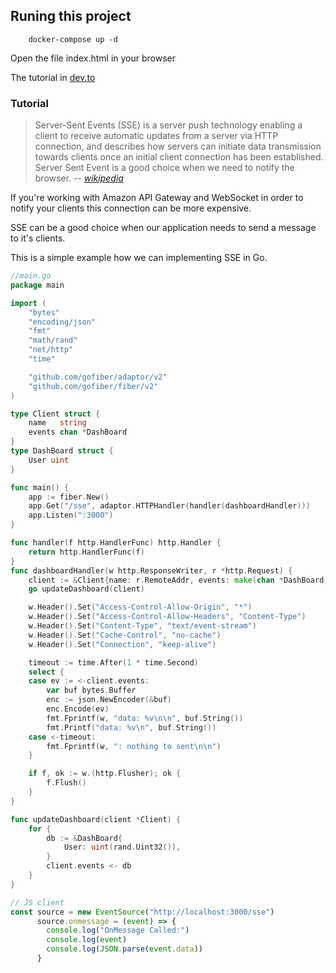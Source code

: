 ## Runing this project
```shell
    docker-compose up -d 
```
Open the file index.html in your browser 

The tutorial in [dev.to](https://dev.to/rafaelgfirmino/golang-and-sse-3l56)

### Tutorial
> Server-Sent Events (SSE) is a server push technology enabling a client to receive automatic updates from a server  via HTTP connection, and describes how servers can initiate data transmission towards clients once an initial client connection has been established.
Server Sent Event is a good choice when we need to notify the browser.
> -- <cite>[wikipedia](https://en.wikipedia.org/wiki/Server-sent_events)</cite>

If you're working with Amazon API Gateway and WebSocket in order to notify your clients this connection can be more expensive.

SSE can be a good choice when our application needs to send a message to it's clients.

This is a simple example how we can implementing SSE in Go.

```go
//main.go
package main

import (
	"bytes"
	"encoding/json"
	"fmt"
	"math/rand"
	"net/http"
	"time"

	"github.com/gofiber/adaptor/v2"
	"github.com/gofiber/fiber/v2"
)

type Client struct {
	name   string
	events chan *DashBoard
}
type DashBoard struct {
	User uint
}

func main() {
	app := fiber.New()
	app.Get("/sse", adaptor.HTTPHandler(handler(dashboardHandler)))
	app.Listen(":3000")
}

func handler(f http.HandlerFunc) http.Handler {
	return http.HandlerFunc(f)
}
func dashboardHandler(w http.ResponseWriter, r *http.Request) {
	client := &Client{name: r.RemoteAddr, events: make(chan *DashBoard, 10)}
	go updateDashboard(client)

	w.Header().Set("Access-Control-Allow-Origin", "*")
	w.Header().Set("Access-Control-Allow-Headers", "Content-Type")
	w.Header().Set("Content-Type", "text/event-stream")
	w.Header().Set("Cache-Control", "no-cache")
	w.Header().Set("Connection", "keep-alive")

	timeout := time.After(1 * time.Second)
	select {
	case ev := <-client.events:
		var buf bytes.Buffer
		enc := json.NewEncoder(&buf)
		enc.Encode(ev)
		fmt.Fprintf(w, "data: %v\n\n", buf.String())
		fmt.Printf("data: %v\n", buf.String())
	case <-timeout:
		fmt.Fprintf(w, ": nothing to sent\n\n")
	}

	if f, ok := w.(http.Flusher); ok {
		f.Flush()
	}
}

func updateDashboard(client *Client) {
	for {
		db := &DashBoard{
			User: uint(rand.Uint32()),
		}
		client.events <- db
	}
}

```

```js
// JS client
const source = new EventSource("http://localhost:3000/sse")
      source.onmessage = (event) => {
        console.log("OnMessage Called:")
        console.log(event)
        console.log(JSON.parse(event.data))
      }
```